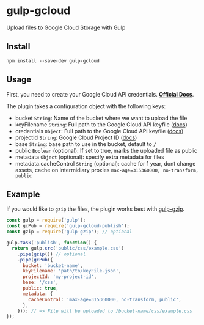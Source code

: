 # gulp-gcloud

Upload files to Google Cloud Storage with Gulp

## Install

```
npm install --save-dev gulp-gcloud
```

## Usage

First, you need to create your Google Cloud API credentials. [__Official Docs__][gc-docs].

The plugin takes a configuration object with the following keys:

- bucket `String`: Name of the bucket where we want to upload the file
- keyFilename `String`: Full path to the Google Cloud API keyfile ([docs][gc-docs])
- credentials `Object`: Full path to the Google Cloud API keyfile ([docs][gc-docs])
- projectId `String`: Google Cloud Project ID ([docs][gc-docs])
- base `String`: base path to use in the bucket, default to `/`
- public `Boolean` (optional): If set to true, marks the uploaded file as public
- metadata `Object` (optional): specify extra metadata for files
- metadata.cacheControl `String` (optional): cache for 1 year, dont change assets, cache on intermidiary proxies `max-age=315360000, no-transform, public`

## Example

If you would like to `gzip` the files, the plugin works best with [gulp-gzip](https://www.npmjs.com/package/gulp-gzip).

```js
const gulp = require('gulp');
const gcPub = require('gulp-gcloud-publish');
const gzip = require('gulp-gzip'); // optional

gulp.task('publish', function() {
  return gulp.src('public/css/example.css')
    .pipe(gzip()) // optional
    .pipe(gcPub({
      bucket: 'bucket-name',
      keyFilename: 'path/to/keyFile.json',
      projectId: 'my-project-id',
      base: '/css',
      public: true,
      metadata: {
        cacheControl: 'max-age=315360000, no-transform, public',
      },
    })); // => File will be uploaded to /bucket-name/css/example.css
});
```

[gc-docs]: https://googlecloudplatform.github.io/gcloud-node/#/authorization
